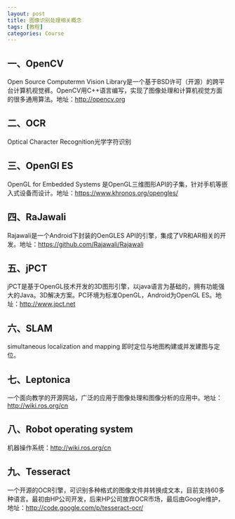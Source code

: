 ```yaml
---
layout: post
title: 图像识别处理相关概念
tags: [教程]
categories: Course
---
```


## 一、OpenCV 

Open Source Computermn Vision Library是一个基于BSD许可（开源）的跨平台计算机视觉裤。OpenCV用C++语言编写，实现了图像处理和计算机视觉方面的很多通用算法。地址：http://opencv.org

## 二、OCR
Optical Character Recognition光学字符识别

## 三、OpenGl ES
OpenGL for Embedded Systems 是OpenGL三维图形API的子集，针对手机等嵌入式设备而设计。地址：https://www.khronos.org/opengles/

## 四、RaJawali
Rajawali是一个Android下封装的OenGLES API的引擎，集成了VR和AR相关的开发。地址：https://github.com/Rajawali/Rajawali


## 五、jPCT
jPCT是基于OpenGL技术开发的3D图形引擎，以java语言为基础的，拥有功能强大的Java。3D解决方案。PC环境为标准OpenGL，Android为OpenGL ES。地址：http://www.jpct.net

## 六、SLAM 
simultaneous localization and mapping 即时定位与地图构建或并发建图与定位。


## 七、Leptonica 
一个面向教学的开源网站，广泛的应用于图像处理和图像分析的应用中。地址：http://wiki.ros.org/cn

## 八、Robot operating system
机器操作系统：http://wiki.ros.org/cn

## 九、Tesseract
一个开源的OCR引擎，可识别多种格式的图像文件并转换成文本，目前支持60多种语言。最初由HP公司开发，后来HP公司放弃OCR市场，最后由Google维护，地址：http://code.google.com/p/tesseract-ocr/

